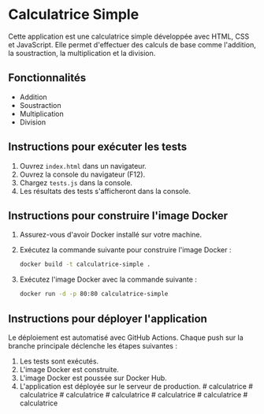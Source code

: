 # Calculatrice Simple

Cette application est une calculatrice simple développée avec HTML, CSS et JavaScript. Elle permet d'effectuer des calculs de base comme l'addition, la soustraction, la multiplication et la division.

## Fonctionnalités

- Addition
- Soustraction
- Multiplication
- Division

## Instructions pour exécuter les tests

1. Ouvrez `index.html` dans un navigateur.
2. Ouvrez la console du navigateur (F12).
3. Chargez `tests.js` dans la console.
4. Les résultats des tests s'afficheront dans la console.

## Instructions pour construire l'image Docker

1. Assurez-vous d'avoir Docker installé sur votre machine.
2. Exécutez la commande suivante pour construire l'image Docker :

    ```sh
    docker build -t calculatrice-simple .
    ```

3. Exécutez l'image Docker avec la commande suivante :

    ```sh
    docker run -d -p 80:80 calculatrice-simple
    ```

## Instructions pour déployer l'application

Le déploiement est automatisé avec GitHub Actions. Chaque push sur la branche principale déclenche les étapes suivantes :

1. Les tests sont exécutés.
2. L'image Docker est construite.
3. L'image Docker est poussée sur Docker Hub.
4. L'application est déployée sur le serveur de production.
#   c a l c u l a t r i c e  
 #   c a l c u l a t r i c e  
 #   c a l c u l a t r i c e  
 #   c a l c u l a t r i c e  
 #   c a l c u l a t r i c e  
 #   c a l c u l a t r i c e  
 #   c a l c u l a t r i c e  
 